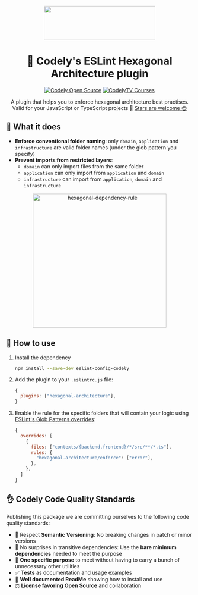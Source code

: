 <p align="center">
  <a href="https://codely.com">
    <img src="https://user-images.githubusercontent.com/10558907/170513882-a09eee57-7765-4ca4-b2dd-3c2e061fdad0.png" width="300px" height="92px"/>
  </a>
</p>

<h1 align="center">
  🎯 Codely's ESLint Hexagonal Architecture plugin
</h1>

<p align="center">
    <a href="https://github.com/CodelyTV"><img src="https://img.shields.io/badge/CodelyTV-OS-green.svg?style=flat-square" alt="Codely Open Source"/></a>
    <a href="https://pro.codely.com"><img src="https://img.shields.io/badge/CodelyTV-PRO-black.svg?style=flat-square" alt="CodelyTV Courses"/></a>
</p>

<p align="center">
  A plugin that helps you to enforce hexagonal architecture best practises. Valid for your JavaScript or TypeScript projects 🤟
  <a href="https://github.com/CodelyTV/eslint-plugin-hexagonal-architecture/stargazers">Stars are welcome 😊</a>
</p>

## 🤔 What it does

- **Enforce conventional folder naming**: only `domain`, `application` and `infrastructure` are valid folder names (under the glob pattern you specify)
- **Prevent imports from restricted layers**: 
  - `domain` can only import files from the same folder
  - `application` can only import from `application` and `domain`
  - `infrastructure` can import from `application`, `domain` and `infrastructure`


<p align="center">
  <img src="https://user-images.githubusercontent.com/1331435/188609417-1d51b243-613e-4b87-8c82-b429d8ef5841.png" alt="hexagonal-dependency-rule" width="360" >
</p>

## 👀 How to use

1. Install the dependency
   ```bash
   npm install --save-dev eslint-config-codely
   ```
2. Add the plugin to your `.eslintrc.js` file:
    ```js
    {
      plugins: ["hexagonal-architecture"],
    }
    ``` 
3. Enable the rule for the specific folders that will contain your logic using [ESLint's Glob Patterns overrides](https://eslint.org/docs/latest/user-guide/configuring/configuration-files#how-do-overrides-work):
    ```js
    {
      overrides: [
        {
          files: ["contexts/{backend,frontend}/*/src/**/*.ts"],
          rules: {
            "hexagonal-architecture/enforce": ["error"],
          },
        },
      ]
    }
    ```

## 👌 Codely Code Quality Standards

Publishing this package we are committing ourselves to the following code quality standards:

- 🤝 Respect **Semantic Versioning**: No breaking changes in patch or minor versions
- 🤏 No surprises in transitive dependencies: Use the **bare minimum dependencies** needed to meet the purpose
- 🎯 **One specific purpose** to meet without having to carry a bunch of unnecessary other utilities
- ✅ **Tests** as documentation and usage examples
- 📖 **Well documented ReadMe** showing how to install and use
- ⚖️ **License favoring Open Source** and collaboration
